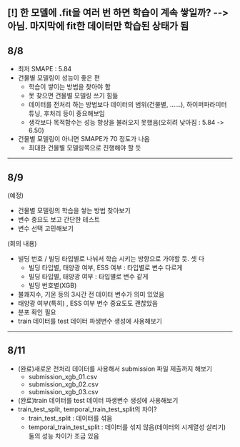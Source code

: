 [!] 한 모델에 .fit을 여러 번 하면 학습이 계속 쌓일까?
--> 아님. 마지막에 fit한 데이터만 학습된 상태가 됨
---------------------------------------------
## 8/8
* 최저 SMAPE : 5.84
* 건물별 모델링이 성능이 좋은 편
  - 학습이 쌓이는 방법을 찾아야 함
  - 못 찾으면 건물별 모델링 쓰기 힘듦
  - 데이터를 전처리 하는 방법보다 데이터의 범위(건물별, ......), 하이퍼파라미터 튜닝, 후처리 등이 중요해보임
  - 생각보다 목적함수는 성능 향상을 불러오지 못했음(오히려 낮아짐 : 5.84 -> 6.50)
* 건물별 모델링이 아니면 SMAPE가 70 정도가 나옴
  - 최대한 건물별 모델링쪽으로 진행해야 할 듯
---------------------------------------------
## 8/9
(예정)
* 건물별 모델링의 학습을 쌓는 방법 찾아보기
* 변수 중요도 보고 간단한 테스트
* 변수 선택 고민해보기

(회의 내용)
* 빌딩 번호 / 빌딩 타입별로 나눠서 학습 시키는 방향으로 가야할 듯. 셋 다
    * 빌딩 타입별, 태양광 여부, ESS 여부 : 타입별로 변수 다르게
    * 빌딩 타입별, 태양광 여부 : 타입별로 변수 같게
    * 빌딩 번호별(XGB)
* 불쾌지수, 기온 등의 3시간 전 데이터 변수가 의미 있었음
* 태양광 여부(특히) , ESS 여부 변수 중요도도 괜찮았음
* 분포 확인 필요
* train 데이터를 test 데이터 파생변수 생성에 사용해보기
---------------------------------------------
## 8/11
* (완료)새로운 전처리 데이터를 사용해서 submission 파일 제출까지 해보기
    * submission_xgb_01.csv
    * submission_xgb_02.csv
    * submission_xgb_03.csv
* (완료)train 데이터를 test 데이터 파생변수 생성에 사용해보기
* train_test_split, temporal_train_test_split의 차이?
    * train_test_split : 데이터를 섞음
    * temporal_train_test_split : 데이터를 섞지 않음(데이터의 시계열성 살리기)
    둘의 성능 차이가 조금 있음
